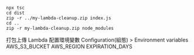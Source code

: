 ```
npx tsc
cd dist
zip -r ../my-lambda-cleanup.zip index.js
cd ..
zip -r my-lambda-cleanup.zip node_modules
```

打包上傳 Lambda
配置環境變數 Configuration(組態) > Environment variables
AWS_S3_BUCKET
AWS_REGION
EXPIRATION_DAYS
